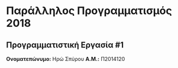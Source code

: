 # Παράλληλος Προγραμματισμός 2018
## Προγραμματιστική Εργασία #1

**Ονοματεπώνυμο:** Ηρώ Σπύρου
**Α.Μ.:** Π2014120


